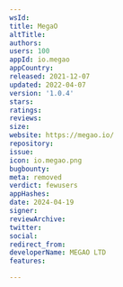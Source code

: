 ```yaml
---
wsId: 
title: MegaO
altTitle: 
authors: 
users: 100
appId: io.megao
appCountry: 
released: 2021-12-07
updated: 2022-04-07
version: '1.0.4'
stars: 
ratings: 
reviews: 
size: 
website: https://megao.io/
repository: 
issue: 
icon: io.megao.png
bugbounty: 
meta: removed
verdict: fewusers
appHashes: 
date: 2024-04-19
signer: 
reviewArchive: 
twitter: 
social: 
redirect_from: 
developerName: MEGAO LTD
features: 

---
```


